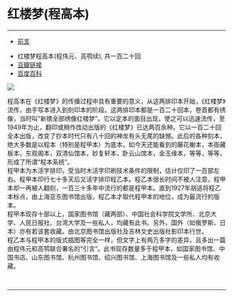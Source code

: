 # 红楼梦(程高本)
----

* [前言](README.md)


- 红楼梦程高本(程伟元、高鹗续), 共一百二十回
- [豆瓣链接](https://book.douban.com/subject/1007305/)
- [百度百科](http://baike.baidu.com/view/1009799.htm)

![](https://img1.doubanio.com/lpic/s1070959.jpg)

程高本在《红楼梦》的传播过程中具有重要的意义，从这两排印本开始，《红楼梦》流传，由手写本进入到刻印本的阶段。这两排印本都是一百二十回本，卷首都有绣像，当时叫“新镌全部绣像红楼梦”。它以定本的面目出现，使之可以迅速流传，至1949年为止，翻印或稍作改动出版的《红楼梦》已达两百余种。它以一百二十回全本出版，改变了抄本时代只有八十回的神龙有头无尾的缺憾。此后的各种刻本，绝大多数是以程本（特别是程甲本）为底本，如今天还能看到的藤花榭本，本衙藏板本，东观阁本，双清仙馆本，妙复轩本，卧云山馆本，金玉缘本，等等，等等，形成了所谓“程本系统”。  
程甲本为木活字排印，受当时木活字印刷技术条件的限制，估计仅印了一百部左右。程甲本印行七十多天后又活字排印程乙本。程乙本很长时间不被人注意，程甲本却一再被人翻刻，一百三十多年中流行的都是程甲本。直到1927年胡适将程乙本标点，由上海亚东图书馆出版，程乙本才取代程甲本的地位，成为最流行的版本。  
程甲本现存十部以上，国家图书馆（藏两部）、中国社会科学院文学所、北京大学、人民日报社、台湾大学及一些私人，均藏有此书。另外，国外（如俄罗斯、日本）亦有若该套收藏。由北京图书馆出版社及吉林文史出版社影印本行世。  
程乙本与程甲本的版式插图等完全一样，但文字上有两万多字的差异，且多出一篇由程伟元和高鹗联合署名的“引言”。此书现存数量多于程甲本，如国家图书馆、中国书店、山东图书馆、杭州图书馆、绍兴图书馆、上海图书馆及一些私人均有收藏。  


<br>
<hr>
<br>
